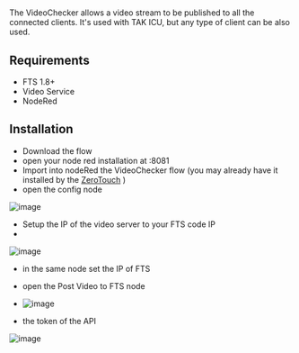 # 
The VideoChecker allows a video stream to be published to all the connected clients. It's used with TAK ICU, but any type of client can be also used.

## Requirements
- FTS 1.8+
- Video Service
- NodeRed

## Installation

- Download the flow
- open your node red installation at <YOURIP>:8081
- Import into nodeRed the VideoChecker flow (you may already have it installed by the [ZeroTouch](https://github.com/FreeTAKTeam/FreeTAKServer-User-Docs/blob/main/docs/docs/Installation/Ansible/ZeroTouchInstall.md) )
- open the config node

![image](https://user-images.githubusercontent.com/60719165/167701401-87cb0df7-c256-4d2b-b44e-be7b1ed59e93.png)

- Setup the IP of the video server to your FTS code IP
- 
![image](https://user-images.githubusercontent.com/60719165/167701322-46eb1def-cad0-48ed-9d25-872751a38bd0.png)

- in the same node set the IP of FTS
- open the Post Video to FTS node

- ![image](https://user-images.githubusercontent.com/60719165/167701564-ab16cf03-c20a-4dfb-a05d-b283bc6d00b9.png)

- the token of the API

![image](https://user-images.githubusercontent.com/60719165/167701159-fb6e9998-08cf-4251-b5f4-5437832528e8.png)

